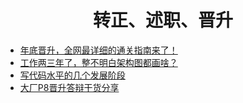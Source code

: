 <h1 align="center">转正、述职、晋升</h1>

- [年底晋升，全网最详细的通关指南来了！](https://juejin.cn/post/6908380219028029453)
- [工作两三年了，整不明白架构图都画啥？](https://juejin.cn/post/6934513564774301704)
- [写代码水平的几个发展阶段](https://juejin.cn/post/6844903549852188685)
- [大厂P8晋升答辩干货分享](https://zhuanlan.zhihu.com/p/344992817)


